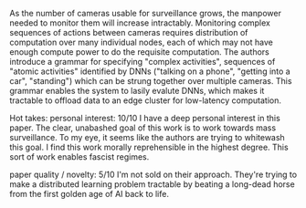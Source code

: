 As the number of cameras usable for surveillance grows, the manpower needed to monitor them will increase intractably. Monitoring complex sequences of actions between cameras requires distribution of computation over many individual nodes, each of which may not have enough compute power to do the requisite computation. The authors introduce a grammar for specifying "complex activities", sequences of "atomic activities" identified by DNNs ("talking on a phone", "getting into a car", "standing") which can be strung together over multiple cameras. This grammar enables the system to lasily evalute DNNs, which makes it tractable to offload data to an edge cluster for low-latency computation.

Hot takes:
personal interest: 10/10
I have a deep personal interest in this paper. The clear, unabashed goal of this work is to work towards mass surveillance. To my eye, it seems like the authors are trying to whitewash this goal. I find this work morally reprehensible in the highest degree. This sort of work enables fascist regimes.

paper quality / novelty: 5/10
I'm not sold on their approach. They're trying to make a distributed learning problem tractable by beating a long-dead horse from the first golden age of AI back to life.